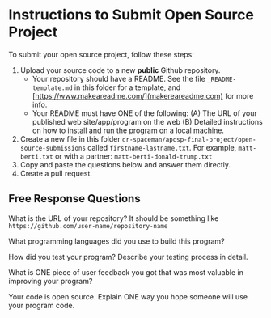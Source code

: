 # Instructions to Submit Open Source Project

To submit your open source project, follow these steps:

1. Upload your source code to a new **public** Github repository.
    - Your repository should have a README. See the file `_README-template.md` in this folder for a template, and [https://www.makeareadme.com/](makereareadme.com) for more info.
    - Your README must have ONE of the following: (A) The URL of your published web site/app/program on the web (B) Detailed instructions on how to install and run the program on a local machine.
3. Create a new file in this folder `dr-spaceman/apcsp-final-project/open-source-submissions` called `firstname-lastname.txt`. For example, `matt-berti.txt` or with a partner: `matt-berti-donald-trump.txt`
4. Copy and paste the questions below and answer them directly.
5. Create a pull request.

## Free Response Questions

What is the URL of your repository? It should be something like `https://github.com/user-name/repository-name`

What programming languages did you use to build this program?

How did you test your program? Describe your testing process in detail.

What is ONE piece of user feedback you got that was most valuable in improving your program?

Your code is open source. Explain ONE way you hope someone will use your program code.
